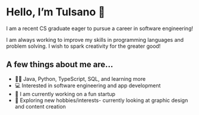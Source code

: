 # Hello, I’m Tulsano 👋

I am a recent CS graduate eager to pursue a career in software engineering! 

I am always working to improve my skills in programming languages and problem solving. I wish to spark creativity for the greater good!

## A few things about me are...

* 👨‍💻 Java, Python, TypeScript, SQL, and learning more
* 💻 Interested in software engineering and app development
* 🌱 I am currently working on a fun startup
* 🧸 Exploring new hobbies/interests- currently looking at graphic design and content creation
